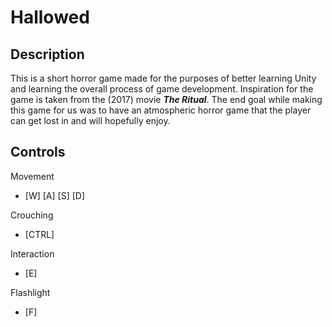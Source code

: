 # Hallowed

## Description 
This is a short horror game made for the purposes of better learning Unity and learning the overall process of game development. Inspiration for the game is taken from the (2017) movie <em><strong>The Ritual</strong></em>. The end goal while making this game for us was to have an atmospheric horror game that the player can get lost in and will hopefully enjoy.

## Controls 
Movement
- [W] [A] [S] [D]

Crouching
- [CTRL]

Interaction
- [E]

Flashlight
- [F]
